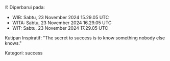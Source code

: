 ⏰ Diperbarui pada:
- WIB: Sabtu, 23 November 2024 15.29.05 UTC
- WITA: Sabtu, 23 November 2024 16.29.05 UTC
- WIT: Sabtu, 23 November 2024 17.29.05 UTC

Kutipan Inspiratif:
"The secret to success is to know something nobody else knows."


Kategori: success

